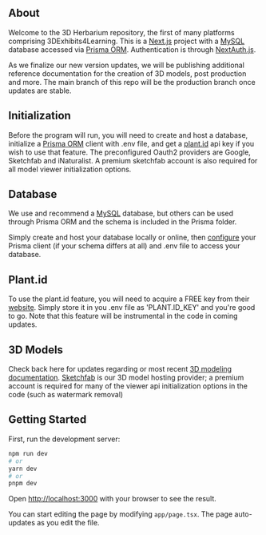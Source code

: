 ## About
Welcome to the 3D Herbarium repository, the first of many platforms comprising 3DExhibits4Learning. This is a [Next.js](https://nextjs.org/) project with a [MySQL](https://www.mysql.com/) database accessed via [Prisma ORM](https://www.prisma.io/). Authentication is through [NextAuth.js]().

As we finalize our new version updates, we will be publishing additional reference documentation for the creation of 3D models, post production and more. The main branch of this repo will be the production branch once updates are stable.

## Initialization

Before the program will run, you will need to create and host a database, initialize a [Prisma ORM](https://www.prisma.io/) client with .env file, and get a [plant.id](https://plant.id/) api key if you wish to use that feature. The preconfigured Oauth2 providers are Google, Sketchfab and iNaturalist. A premium sketchfab account is also required for all model viewer initialization options.

## Database

We use and recommend a [MySQL](https://www.mysql.com/) database, but others can be used through Prisma ORM and the schema is included in the Prisma folder.

Simply create and host your database locally or online, then [configure](https://www.prisma.io/docs/orm/prisma-client) your Prisma client (if your schema differs at all) and .env file to access your database.

## Plant.id

To use the plant.id feature, you will need to acquire a FREE key from their [website](https://plant.id/). Simply store it in you .env file as 'PLANT.ID_KEY' and you're good to go. Note that this feature will be instrumental 
in the code in coming updates.

## 3D Models

Check back here for updates regarding or most recent [3D modeling documentation](https://drive.google.com/file/d/1UczhLGaHn3Hm4OysZDC9kVEzkHBfAWrA/view?usp=sharing). [Sketchfab](https://sketchfab.com/developers/viewer) is our 3D model hosting provider; a premium account is required for many of the viewer api initialization options in the code (such as watermark removal)

## Getting Started

First, run the development server:

```bash
npm run dev
# or
yarn dev
# or
pnpm dev
```

Open [http://localhost:3000](http://localhost:3000) with your browser to see the result.

You can start editing the page by modifying `app/page.tsx`. The page auto-updates as you edit the file.

